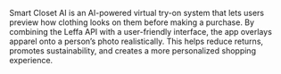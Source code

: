 Smart Closet AI is an AI-powered virtual try-on system that lets users preview how clothing looks on them before making a purchase. By combining the Leffa API with a user-friendly interface, the app overlays apparel onto a person’s photo realistically. This helps reduce returns, promotes sustainability, and creates a more personalized shopping experience.
